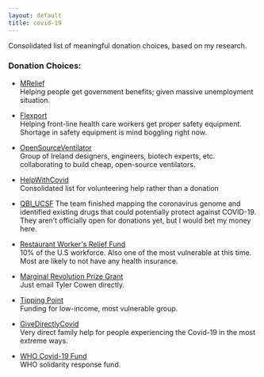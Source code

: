 ```yaml
---
layout: default
title: covid-19
---
```


Consolidated list of meaningful donation choices, based on my research.

### Donation Choices:  

* [MRelief](https://www.mrelief.com/coronavirus)    
Helping people get government benefits; given massive unemployment situation.  

* [Flexport](https://flexport.org/donate/)  
Helping front-line health care workers get proper safety equipment.  
Shortage in safety equipment is mind boggling right now.  

* [OpenSourceVentilator](http://www.opensourceventilator.ie/)  
Group of Ireland designers, engineers, biotech experts, etc. collaborating to build cheap, open-source ventilators.  

* [HelpWithCovid](https://helpwithcovid.com/)  
Consolidated list for volunteering help rather than a donation

* [QBI_UCSF](https://twitter.com/QBI_UCSF)
The team finished mapping the coronavirus genome and identified existing drugs that could potentially protect against COVID-19. They aren’t officially open for donations yet, but I would bet my money here.  

* [Restaurant Worker's Relief Fund](https://www.restaurantworkerscf.org/news/2020/3/15/restaurant-workers-community-foundation-announces-the-formation-of-restaurant-workers-covid19-crisis-relief-fund)  
10% of the U.S workforce. Also one of the most vulnerable at this time. Most are likely to not have any health insurance.  

* [Marginal Revolution Prize Grant](https://marginalrevolution.com/marginalrevolution/2020/03/1-million-plus-in-emergent-ventures-prizes-for-coronavirus-work.html)  
Just email Tyler Cowen directly.  

* [Tipping Point](https://tippingpoint.org/what-we-do/initiatives/emergency-response)  
Funding for low-income, most vulnerable group.

* [GiveDirectlyCovid](https://www.givedirectly.org/covid-19/)  
Very direct family help for people experiencing the Covid-19 in the most extreme ways.  

* [WHO Covid-19 Fund](https://www.who.int/emergencies/diseases/novel-coronavirus-2019/donate)  
WHO solidarity response fund.